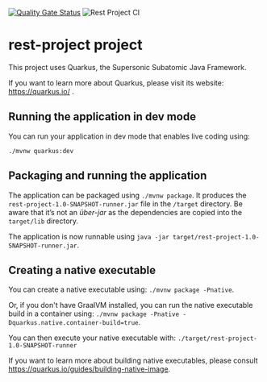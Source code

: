[![Quality Gate Status](https://sonarcloud.io/api/project_badges/measure?project=timounet_timeflies_rest-project&metric=alert_status)](https://sonarcloud.io/dashboard?id=timounet_timeflies_rest-project) ![Rest Project CI](https://github.com/timounet/timeflies/workflows/Rest%20Project%20CI/badge.svg?branch=develop)
# rest-project project

This project uses Quarkus, the Supersonic Subatomic Java Framework.

If you want to learn more about Quarkus, please visit its website: https://quarkus.io/ .

## Running the application in dev mode

You can run your application in dev mode that enables live coding using:
```
./mvnw quarkus:dev
```

## Packaging and running the application

The application can be packaged using `./mvnw package`.
It produces the `rest-project-1.0-SNAPSHOT-runner.jar` file in the `/target` directory.
Be aware that it’s not an _über-jar_ as the dependencies are copied into the `target/lib` directory.

The application is now runnable using `java -jar target/rest-project-1.0-SNAPSHOT-runner.jar`.

## Creating a native executable

You can create a native executable using: `./mvnw package -Pnative`.

Or, if you don't have GraalVM installed, you can run the native executable build in a container using: `./mvnw package -Pnative -Dquarkus.native.container-build=true`.

You can then execute your native executable with: `./target/rest-project-1.0-SNAPSHOT-runner`

If you want to learn more about building native executables, please consult https://quarkus.io/guides/building-native-image.